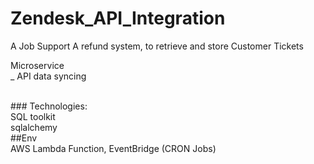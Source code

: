 # Zendesk_API_Integration
A Job Support A refund system, to retrieve and store Customer Tickets


Microservice </br>
_ API data syncing </br>

</br>
### Technologies:
</br>
SQL toolkit 
</br>
sqlalchemy
</br>
##Env </br>
AWS Lambda Function, EventBridge (CRON Jobs)
